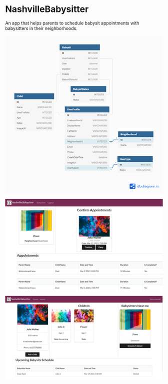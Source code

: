 # NashvilleBabysitter

An app that helps parents to schedule babysit appointments with babysitters in their neighborhoods. 

![ERD](./Babysitter.png)

![Babysitter View](./babysitter1.PNG)

![Parent View](./Parent.PNG)



